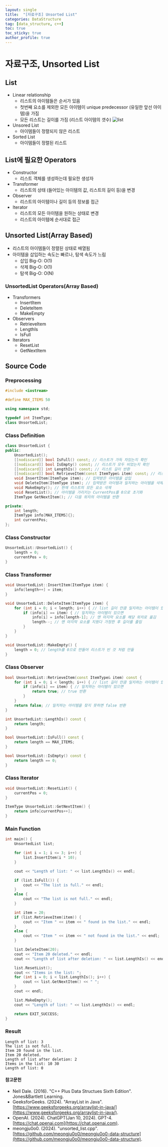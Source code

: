 ```yaml
---
layout: single
title:  "[자료구조] Unsorted List"
categories: DataStructure
tag: [data_structure, c++]
toc: true
toc_sticky: true
author_profile: true
---
```


# 자료구조, Unsorted List

## List
- Linear relationship
    - 리스트의 아이템들은 순서가 있음
    - 첫번째 요소를 제외한 모든 아이템이 unique predecessor (유일한 앞선 아이템)을 가짐
    - 모든 리스트는 길이를 가짐 (리스트 아이템의 갯수)
![list](https://media.geeksforgeeks.org/wp-content/uploads/20230404164103/ArrayList_Integer_in_Java.webp)
- Unsored List
    - 아이템들이 정렬되지 않은 리스트
- Sorted List
    - 아이템들이 정렬된 리스트

## List에 필요한 Operators
- Constructor
    - 리스트 객체를 생성하는데 필요한 생성자
- Transformer
    - 리스트의 상태 (들어있는 아이템의 값, 리스트의 길이 등)을 변경
- Observer
    - 리스트의 아이템이나 길이 등의 정보를 접근
- Iterator
    - 리스트의 모든 아이템을 원하는 상태로 변경
    - 리스트의 아이템에 순서대로 접근

## Unsorted List(Array Based)
- 리스트의 아이템들이 정렬된 상태로 배열됨
- 아이템을 삽입하는 속도는 빠르나, 탐색 속도가 느림
    - 삽입 Big-O: O(1)
    - 삭제 Big-O: O(1)
    - 탐색 Big-O: O(N)

### UnsortedList Operators(Array Based)
- Transformers
    - InsertItem
    - DeleteItem
    - MakeEmpty
- Observers
    - RetrieveItem
    - LengthIs
    - IsFull
- Iterators
    - ResetList
    - GetNextItem

## Source Code
### Preprocessing
```cpp
#include <iostream>

#define MAX_ITEMS 50

using namespace std;

typedef int ItemType;
class UnsortedList;
```

### Class Definition
```cpp
class UnsortedList {
public:
    UnsortedList();
    [[nodiscard]] bool IsFull() const; // 리스트가 가득 차있는지 확인
    [[nodiscard]] bool IsEmpty() const; // 리스트가 모두 비었는지 확인
    [[nodiscard]] int LengthIs() const; // 리스트 길이 반환
    [[nodiscard]] bool RetrieveItem(const ItemType& item) const; // 리스트에 파라미터로 준 아이템이 있는지 확인
    void InsertItem(ItemType item); // 입력받은 아이템을 삽입
    void DeleteItem(ItemType item); // 입력받은 아이템과 일치하는 아이템을 삭제
    void MakeEmpty(); // 현재 리스트의 모든 요소 삭제
    void ResetList(); // 아이템을 가리키는 CurrentPos를 0으로 초기화
    ItemType GetNextItem(); // 다음 위치의 아이템을 반환

private:
    int length;
    ItemType info[MAX_ITEMS]{};
    int currentPos;
};
```

### Class Constructor
```cpp
UnsortedList::UnsortedList() {
    length = 0;
    currentPos = 0;
}
```

### Class Transformer
```cpp
void UnsortedList::InsertItem(ItemType item) {
    info[length++] = item;
}
```

```cpp
void UnsortedList::DeleteItem(ItemType item) {
    for (int i = 0; i < length; i++) { // list 길이 만큼 일치하는 아이템이 있는지 탐색
        if (info[i] == item) { // 일치하는 아이템이 있으면
            info[i] = info[length-1]; // 맨 마지막 요소를 해당 위치로 옮김
            length--; // 맨 마지막 요소를 지웠다 가정한 후 길이를 줄임
        }
    }
}
```

```cpp
void UnsortedList::MakeEmpty() {
    length = 0; // length를 0으로 만들어 리스트가 빈 것 처럼 만듦
}
```

### Class Observer
```cpp
bool UnsortedList::RetrieveItem(const ItemType& item) const {
    for (int i = 0; i < length; i++) { // list 길이 만큼 일치하는 아이템이 있는지 탐색
        if (info[i] == item) { // 일치하는 아이템이 있으면
            return true; // true 반환
        }
    }
    return false; // 일치하는 아이템을 찾지 못하면 false 반환
}
```

```cpp
int UnsortedList::LengthIs() const {
    return length;
}
```

```cpp
bool UnsortedList::IsFull() const {
    return length == MAX_ITEMS;
}
```

```cpp
bool UnsortedList::IsEmpty() const {
    return length == 0;
}
```

### Class Iterator
```cpp
void UnsortedList::ResetList() {
    currentPos = 0;
}
```

```cpp
ItemType UnsortedList::GetNextItem() {
    return info[currentPos++];
}
```

### Main Function
```cpp
int main() {
    UnsortedList list;

    for (int i = 1; i <= 3; i++) {
        list.InsertItem(i * 10);
    }

    cout << "Length of list: " << list.LengthIs() << endl;

    if (list.IsFull()) {
        cout << "The list is full." << endl;
    }
    else {
        cout << "The list is not full." << endl;
    }

    int item = 20;
    if (list.RetrieveItem(item)) {
        cout << "Item " << item << " found in the list." << endl;
    }
    else {
        cout << "Item " << item << " not found in the list." << endl;
    }

    list.DeleteItem(20);
    cout << "Item 20 deleted." << endl;
    cout << "Length of list after deletion: " << list.LengthIs() << endl;

    list.ResetList();
    cout << "Items in the list: ";
    for (int i = 0; i < list.LengthIs(); i++) {
        cout << list.GetNextItem() << " ";
    }
    cout << endl;

    list.MakeEmpty();
    cout << "Length of list: " << list.LengthIs() << endl;

    return EXIT_SUCCESS;
}
```

### Result
```
Length of list: 3
The list is not full.
Item 20 found in the list.
Item 20 deleted.
Length of list after deletion: 2
Items in the list: 10 30
Length of list: 0
```

#### 참고문헌
- Nell Dale. (2016). "C++ Plus Data Structues Sixth Edition". Jones&Bartlett Learning.
- GeeksforGeeks. (2024). "ArrayList in Java". [https://www.geeksforgeeks.org/arraylist-in-java/](https://www.geeksforgeeks.org/arraylist-in-java/).
- OpenAI. (2024). ChatGPT(Jan 10, 2024). GPT-4. [https://chat.openai.com](https://chat.openai.com).
- meongju0o0. (2024). "unsorted_list.cpp". [https://github.com/meongju0o0/meongju0o0-data-structure](https://github.com/meongju0o0/meongju0o0-data-structure).